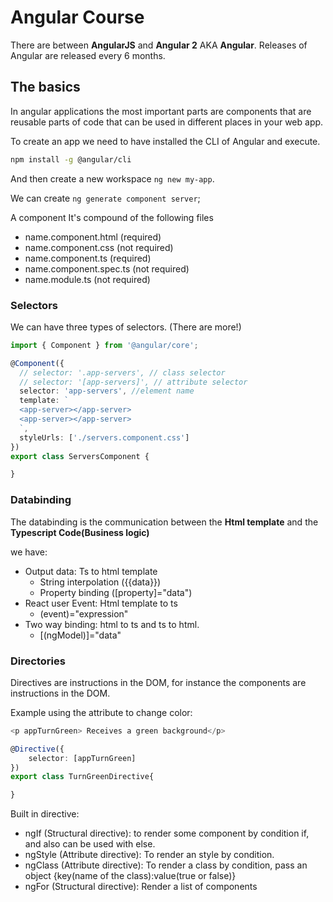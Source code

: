 # Angular Course

There are between **AngularJS** and **Angular 2** AKA **Angular**.
Releases of Angular are released every 6 months.


## The basics

In angular applications the most important parts are components that are reusable parts of code that can be used in different places in your web app.

To create an app we need to have installed the CLI of Angular and execute.

```BASH
npm install -g @angular/cli
```

And then create a new workspace `ng new my-app`.

We can create `ng generate component server`;

A component It's compound of the following files
- name.component.html (required)
- name.component.css (not required)
- name.component.ts (required)
- name.component.spec.ts (not required)
- name.module.ts (not required)

### Selectors

We can have three types of selectors. (There are more!)

```typescript
import { Component } from '@angular/core';

@Component({
  // selector: '.app-servers', // class selector
  // selector: '[app-servers]', // attribute selector
  selector: 'app-servers', //element name
  template: `
  <app-server></app-server>
  <app-server></app-server>
  `,
  styleUrls: ['./servers.component.css']
})
export class ServersComponent {

}

```

### Databinding

The databinding is the communication between the **Html template** and the **Typescript Code(Business logic)**  

we have:

- Output data: Ts to html template
    - String interpolation ({{data}})
    - Property binding ([property]="data")
- React user Event: Html template to ts
    - (event)="expression"
- Two way binding: html to ts and ts to html.
    - [(ngModel)]="data"

### Directories

Directives are instructions in the DOM, for instance the components are instructions in the DOM.

Example using the attribute to change color:
```typescript
<p appTurnGreen> Receives a green background</p>

@Directive({
    selector: [appTurnGreen]
})
export class TurnGreenDirective{

}
```

Built in directive:

- ngIf (Structural directive): to render some component by condition if, and also can be used with else.
- ngStyle (Attribute directive): To render an style by condition.
- ngClass (Attribute directive): To render a class by condition, pass an object {key(name of the class):value(true or false)}
- ngFor (Structural directive): Render a list of components


